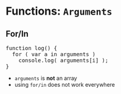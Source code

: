 # Functions: `Arguments`
## For/In

<pre class="code javascript" >
function log() {
  for ( var a in arguments )
    console.log( arguments[i] );
}
</pre>

* `arguments` is **not** an array
* using `for/in` does not work everywhere